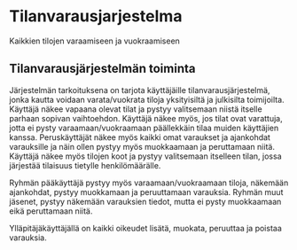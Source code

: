 # Tilanvarausjarjestelma
Kaikkien tilojen varaamiseen ja vuokraamiseen

## Tilanvarausjärjestelmän toiminta
Järjestelmän tarkoituksena on tarjota käyttäjäille tilanvarausjärjestelmä, jonka kautta voidaan varata/vuokrata tiloja yksityisiltä ja julkisilta toimijoilta. Käyttäjä näkee vapaana olevat tilat ja pystyy valitsemaan niistä itselle parhaan sopivan vaihtoehdon. Käyttäjä näkee myös, jos tilat ovat varattuja, jotta ei pysty varaamaan/vuokraamaan päällekkäin tilaa muiden käyttäjien kanssa. Peruskäyttäjät näkee myös kaikki omat varaukset ja ajankohdat varauksille ja näin ollen pystyy myös muokkaamaan ja peruttamaan niitä. Käyttäjä näkee myös tilojen koot ja pystyy valitsemaan itselleen tilan, jossa järjestää tilaisuus tietylle henkilömäärälle.

Ryhmän pääkäyttäjä pystyy myös varaamaan/vuokraamaan tiloja, näkemään ajankohdat, pystyy muokkamaan ja peruuttamaan varauksia. Ryhmän muut jäsenet, pystyy näkemään varauksien tiedot, mutta ei pysty muokkaamaan eikä peruttamaan niitä.

Ylläpitäjäkäyttäjällä on kaikki oikeudet lisätä, muokata, peruuttaa ja poistaa varauksia.
